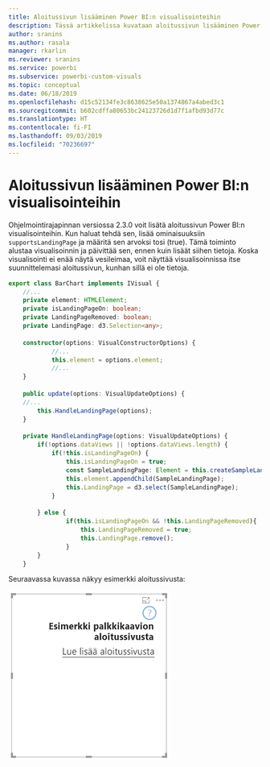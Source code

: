 ```yaml
---
title: Aloitussivun lisääminen Power BI:n visualisointeihin
description: Tässä artikkelissa kuvataan aloitussivun lisääminen Power BI:n visualisointeihin.
author: sranins
ms.author: rasala
manager: rkarlin
ms.reviewer: sranins
ms.service: powerbi
ms.subservice: powerbi-custom-visuals
ms.topic: conceptual
ms.date: 06/18/2019
ms.openlocfilehash: d15c52134fe3c8638625e50a1374867a4abed3c1
ms.sourcegitcommit: b602cdffa80653bc24123726d1d7f1afbd93d77c
ms.translationtype: HT
ms.contentlocale: fi-FI
ms.lasthandoff: 09/03/2019
ms.locfileid: "70236697"
---
```

# <a name="add-a-landing-page-to-your-power-bi-visuals"></a>Aloitussivun lisääminen Power BI:n visualisointeihin

Ohjelmointirajapinnan versiossa 2.3.0 voit lisätä aloitussivun Power BI:n visualisointeihin. Kun haluat tehdä sen, lisää ominaisuuksiin `supportsLandingPage` ja määritä sen arvoksi tosi (true). Tämä toiminto alustaa visualisoinnin ja päivittää sen, ennen kuin lisäät siihen tietoja. Koska visualisointi ei enää näytä vesileimaa, voit näyttää visualisoinnissa itse suunnittelemasi aloitussivun, kunhan sillä ei ole tietoja.

```typescript
export class BarChart implements IVisual {
    //...
    private element: HTMLElement;
    private isLandingPageOn: boolean;
    private LandingPageRemoved: boolean;
    private LandingPage: d3.Selection<any>;

    constructor(options: VisualConstructorOptions) {
            //...
            this.element = options.element;
            //...
    }

    public update(options: VisualUpdateOptions) {
    //...
        this.HandleLandingPage(options);
    }

    private HandleLandingPage(options: VisualUpdateOptions) {
        if(!options.dataViews || !options.dataViews.length) {
            if(!this.isLandingPageOn) {
                this.isLandingPageOn = true;
                const SampleLandingPage: Element = this.createSampleLandingPage(); //create a landing page
                this.element.appendChild(SampleLandingPage);
                this.LandingPage = d3.select(SampleLandingPage);
            }

        } else {
                if(this.isLandingPageOn && !this.LandingPageRemoved){
                    this.LandingPageRemoved = true;
                    this.LandingPage.remove();
                }
        }
    }
```

Seuraavassa kuvassa näkyy esimerkki aloitussivusta:

![näyttökuva aloitussivusta](./media/landing-page.png)
